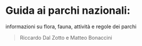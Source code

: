 
# Guida ai parchi nazionali:
informazioni su flora, fauna, attività e regole dei parchi
> Riccardo Dal Zotto e Matteo Bonaccini

